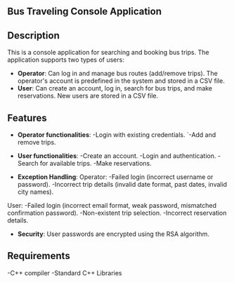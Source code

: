 ## Bus Traveling Console Application

## Description 

This is a console application for searching and booking bus trips. The application supports two types of users:

+ **Operator**: Can log in and manage bus routes (add/remove trips). The operator's account is predefined in the system and stored in a CSV file.
+ **User**: Can create an account, log in, search for bus trips, and make reservations. New users are stored in a CSV file.

## Features

+ **Operator functionalities**:
 -Login with existing credentials.
`-Add and remove trips.

+ **User functionalities**:
 -Create an account.
 -Login and authentication.
 -Search for available trips.
 -Make reservations.

+ **Exception Handling**:
 Operator:
 -Failed login (incorrect username or password).
 -Incorrect trip details (invalid date format, past dates, invalid city names).

User:
 -Failed login (incorrect email format, weak password, mismatched confirmation password).
 -Non-existent trip selection.
 -Incorrect reservation details.

+ **Security**:
User passwords are encrypted using the RSA algorithm.

## Requirements

 -C++ compiler 
 -Standard C++ Libraries
 

